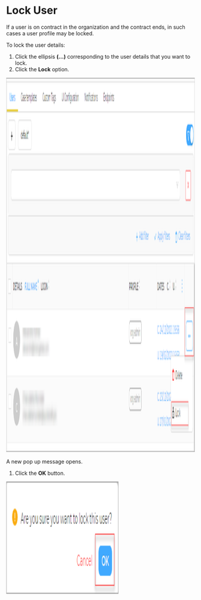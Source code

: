 # Lock User

If a user is on contract in the organization and the contract ends, in such cases a user profile may be locked. 

To lock the user details:

1. Click the ellipsis **(...)** corresponding to the user details that you want to lock.
1. Click the **Lock** option.

<img src="../../../../images/user-guides/organization/configure-organization/manage-users/lock_user_option.png" alt="lock user option" width="1000" height="1000"/>

A new pop up message opens.

1. Click the **OK** button.

<img src="../../../../images/user-guides/organization/configure-organization/manage-users/lock_user.png" alt="lock user" width="300" height="300"/>